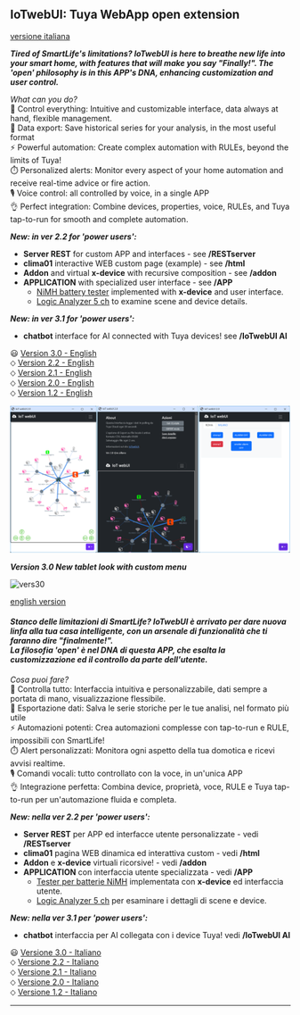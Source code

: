 ## IoTwebUI: Tuya WebApp open extension
[versione italiana](#stanco-delle-limitazioni-di-smartlife--iotwebui-%C3%A8-arrivato-per-dare-nuova-linfa-alla-tua-casa-intelligente-con-un-arsenale-di-funzionalit%C3%A0-che-ti-faranno-dire-finalmente--la-filosofia-open-%C3%A8-nel-dna-di-questa-app-che-esalta-la-customizzazione-ed-il-controllo-da-parte-dellutente)

**_Tired of SmartLife's limitations? IoTwebUI is here to breathe new life into your smart home, with features that will make you say "Finally!". The 'open' philosophy is in this APP's DNA, enhancing customization and user control._**

_What can you do?_<br>
 👀 Control everything: Intuitive and customizable interface, data always at hand, flexible management.<br>
🔬 Data export: Save historical series for your analysis, in the most useful format<br>
⚡️ Powerful automation: Create complex automation with RULEs, beyond the limits of Tuya!<br>
⏱️ Personalized alerts: Monitor every aspect of your home automation and receive real-time advice or fire action.<br>
🎙  Voice control: all controlled by voice, in a single APP<br>
👌 Perfect integration: Combine devices, properties, voice, RULEs, and Tuya tap-to-run for smooth and complete automation.

_**New: in ver 2.2 for 'power users':**_
- **Server REST** for custom APP and interfaces - see **/RESTserver** <br>
- **clima01** interactive WEB custom page (example) - see **/html**<br>
- **Addon** and virtual **x-device** with recursive composition - see **/addon**
- **APPLICATION** with specialized user interface - see **/APP**<br>
    - [NiMH battery tester](https://github.com/msillano/IoTwebUI/blob/main/addon/TestBattery01_leggimi.pdf) implemented with **x-device** and user interface.
    - [Logic Analyzer 5 ch](https://github.com/msillano/IoTwebUI/tree/main/APP/Logic%20Analyzer) to examine scene and device details.

_**New: in ver 3.1 for 'power users':**_
- **chatbot** interface for AI connected with Tuya devices! see **/IoTwebUI AI**<br>

😃 [Version  3.0 - English](https://github.com/msillano/IoTwebUI/blob/main/README30.md) <br>
 ⬦ [Version  2.2 - English](https://github.com/msillano/IoTwebUI/blob/main/README22.md) <br>
 ⬦ [Version  2.1 - English](https://github.com/msillano/IoTwebUI/blob/main/README21.md) <br>
 ⬦ [Version  2.0 - English](https://github.com/msillano/IoTwebUI/blob/main/README20.md) <br>
 ⬦ [Version  1.2 - English](https://github.com/msillano/IoTwebUI/blob/main/README12.md)

 ![aspetto della versione 2.1](https://github.com/msillano/IoTwebUI/blob/main/pics/ver20-look.png?raw=true)

_**Version 3.0  New tablet look with custom menu**_

![vers30](https://github.com/user-attachments/assets/5d8b9565-37bc-41af-86de-91a46d73b732)

[english version](#iotwebui-tuya-webapp-open-extension)
#### _Stanco delle limitazioni di SmartLife?  IoTwebUI è arrivato per dare nuova linfa alla tua casa intelligente, con un arsenale di funzionalità che ti faranno dire "finalmente!". <br> La filosofia 'open' è nel DNA di questa APP, che esalta la customizzazione ed il controllo da parte dell'utente._ 

_Cosa puoi fare?_<br>
👀 Controlla tutto: Interfaccia intuitiva e personalizzabile, dati sempre a portata di mano, visualizzazione flessibile.<br>
🔬 Esportazione dati: Salva le serie storiche per le tue analisi, nel formato più utile<br>
⚡️ Automazioni potenti: Crea automazioni complesse con tap-to-run e RULE, impossibili con SmartLife!<br>
⏱️ Alert personalizzati: Monitora ogni aspetto della tua domotica e ricevi avvisi realtime. <br>
🎙  Comandi vocali: tutto controllato con la voce, in un'unica APP<br>
👌 Integrazione perfetta: Combina device, proprietà, voce, RULE e Tuya tap-to-run per un'automazione fluida e completa.

_**New: nella ver 2.2 per 'power users':**_
- **Server REST** per APP ed interfacce utente personalizzate - vedi **/RESTserver**<br>
- **clima01** pagina WEB dinamica ed interattiva custom - vedi **/html**<br>
- **Addon** e **x-device** virtuali ricorsive! - vedi **/addon**<br>
- **APPLICATION** con interfaccia utente specializzata - vedi **/APP**<br>
    - [Tester per batterie NiMH](https://github.com/msillano/IoTwebUI/blob/main/addon/TestBattery01_leggimi.pdf) implementata con **x-device** ed interfaccia utente.
    - [Logic Analyzer 5 ch](https://github.com/msillano/IoTwebUI/tree/main/APP/Logic%20Analyzer) per esaminare i dettagli di scene e device.

_**New: nella ver 3.1 per 'power users':**_
- **chatbot** interfaccia per AI collegata con i device Tuya! vedi **/IoTwebUI AI**<br>

😃 [Versione 3.0 - Italiano](https://github.com/msillano/IoTwebUI/blob/main/LEGGIMI30.md) <br>
⬦  [Versione 2.2 - Italiano](https://github.com/msillano/IoTwebUI/blob/main/LEGGIMI22.md) <br>
⬦  [Versione 2.1 - Italiano](https://github.com/msillano/IoTwebUI/blob/main/LEGGIMI21.md) <br>
⬦  [Versione 2.0 - Italiano](https://github.com/msillano/IoTwebUI/blob/main/LEGGIMI20.md) <br>
⬦  [Versione 1.2 - Italiano](https://github.com/msillano/IoTwebUI/blob/main/LEGGIMI12.md)

<hr>
